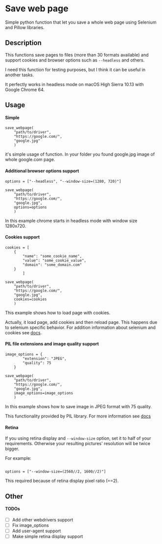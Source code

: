 # Save web page
Simple python function that let you save a whole web page using Selenium and Pillow libraries.

## Description

This functions save pages to files (more than 30 formats available) and support cookies and browser options such as `--headless` and others.

I need this function for testing purposes, but I think it can be useful in another tasks.

It perfectly works in headless mode on macOS High Sierra 10.13 with Google Chrome 64.


## Usage
#### Simple

```
save_webpage(
    "path/to/driver",
    "https://google.com/",
    "google.jpg"
    )
```

it's simple usage of function. In your folder you found google.jpg image of whole google.com page.

#### Additional browser options support

```
options = ["--headless", "--window-size=(1280, 720)"]

save_webpage(
    "path/to/driver",
    "https://google.com/",
    "google.jpg",
    options=options
    )
```

In this example chrome starts in headless mode with window size 1280x720.

#### Cookies support

```
cookies = [
    {
        "name": "some_cookie_name",
        "value": "some_cookie_value",
        "domain": "some_domain.com"
    }
        ]

save_webpage(
    "path/to/driver",
    "https://google.com/",
    "google.jpg",
    cookies=cookies
    )
```

This example shows how to load page with cookies.

Actually, it load page, add cookies and then reload page. This happens due to selenium specific behavior. For addition information about selenium and cookies see [docs](http://www.seleniumhq.org/docs/03_webdriver.jsp).

#### PIL file extensions and image quality support

```
image_options = {
        "extension": "JPEG",
        "quality": 75
    }

save_webpage(
    "path/to/driver",
    "https://google.com/",
    "google.jpg",
    image_options=image_options
    )
```

In this example shows how to save image in JPEG format with 75 quality.

This functionality provided by PIL library. For more information see [docs](http://pillow.readthedocs.io/en/3.1.x/handbook/image-file-formats.html)

#### Retina

If you using retina display and `--window-size` option, set it to half of your requirements. Otherwise your resulting pictures' resolution will be twice bigger.

For example:

```

options = ["--window-size=(2560//2, 1600//2)"]
```

This required because of retina display pixel ratio (==2).

## Other
#### TODOs

- [ ] Add other webdrivers support
- [ ] Fix image_options
- [ ] Add user-agent support
- [ ] Make simple retina display support